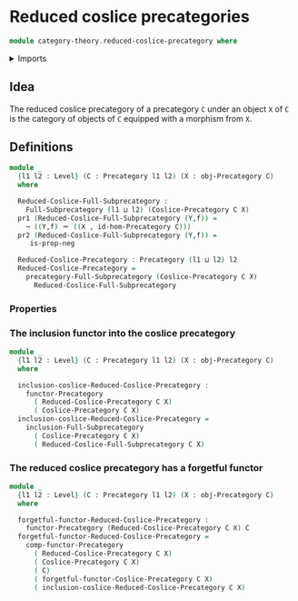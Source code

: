 # Reduced coslice precategories

```agda
module category-theory.reduced-coslice-precategory where
```

<details><summary>Imports</summary>

```agda
open import category-theory.full-subprecategories
open import category-theory.coslice-precategories
open import category-theory.functors-precategories
open import category-theory.opposite-precategories
open import category-theory.precategories

open import foundation.dependent-pair-types
open import foundation.identity-types
open import foundation.negation
open import foundation.universe-levels
```

</details>

## Idea

The reduced coslice precategory of a precategory `C` under an object `X` of `C` is the
category of objects of `C` equipped with a morphism from `X`.

## Definitions

```agda
module _
  {l1 l2 : Level} (C : Precategory l1 l2) (X : obj-Precategory C)
  where

  Reduced-Coslice-Full-Subprecategory :
    Full-Subprecategory (l1 ⊔ l2) (Coslice-Precategory C X)
  pr1 (Reduced-Coslice-Full-Subprecategory (Y,f)) =
    ¬ ((Y,f) ＝ ((X , id-hom-Precategory C)))
  pr2 (Reduced-Coslice-Full-Subprecategory (Y,f)) =
     is-prop-neg

  Reduced-Coslice-Precategory : Precategory (l1 ⊔ l2) l2
  Reduced-Coslice-Precategory =
    precategory-Full-Subprecategory (Coslice-Precategory C X)
      Reduced-Coslice-Full-Subprecategory
```

### Properties

### The inclusion functor into the coslice precategory

```agda
module _
  {l1 l2 : Level} (C : Precategory l1 l2) (X : obj-Precategory C)
  where

  inclusion-coslice-Reduced-Coslice-Precategory :
    functor-Precategory
      ( Reduced-Coslice-Precategory C X)
      ( Coslice-Precategory C X)
  inclusion-coslice-Reduced-Coslice-Precategory =
    inclusion-Full-Subprecategory
      ( Coslice-Precategory C X)
      ( Reduced-Coslice-Full-Subprecategory C X)
```

### The reduced coslice precategory has a forgetful functor

```agda
module _
  {l1 l2 : Level} (C : Precategory l1 l2) (X : obj-Precategory C)
  where

  forgetful-functor-Reduced-Coslice-Precategory :
    functor-Precategory (Reduced-Coslice-Precategory C X) C
  forgetful-functor-Reduced-Coslice-Precategory =
    comp-functor-Precategory
      ( Reduced-Coslice-Precategory C X)
      ( Coslice-Precategory C X)
      ( C)
      ( forgetful-functor-Coslice-Precategory C X)
      ( inclusion-coslice-Reduced-Coslice-Precategory C X)
```
